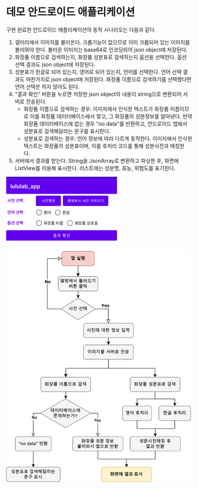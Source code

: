 # 데모 안드로이드 애플리케이션
구현 완료한 안드로이드 애플리케이션의 동작 시나리오는 다음과 같다.
1. 갤러리에서 이미지를 불러온다. 크롭기능이 없으므로 이미 크롭되어 있는 이미지를 불러와야 한다. 불러온 이미지는 base64로 인코딩되어 json object에 저장된다. 
2. 화장품 이름으로 검색하는지, 화장품 성분표로 검색하는지 옵션을 선택한다. 옵션 선택 결과도 json object에 저장된다.
3. 성분표가 한글로 되어 있는지, 영어로 되어 있는지, 언어를 선택한다. 언어 선택 결과도 마찬가지로 json object에 저장된다. 화장품 이름으로 검색하기를 선택했다면 언어 선택은 하지 않아도 된다. 
4. "결과 확인" 버튼을 누르면 저장한 json object의 내용이 string으로 변환되어 서버로 전송된다.
   + 화장품 이름으로 검색하는 경우: 이미지에서 인식한 텍스트가 화장품 이름이므로 이를 화장품 데이터베이스에서 찾고, 그 화장품의 성분정보를 알아낸다. 만약 화장품 데이터베이스에 없는 경우 "no data"를 반환하고, 안드로이드 앱에서 성분표로 검색해달라는 문구를 표시한다.
   + 성분표로 검색하는 경우: 언어 정보에 따라 다르게 동작한다. 이미지에서 인식한 텍스트는 화장품의 성분표이며, 이를 후처리 코드를 통해 성분사전과 매칭한다.  
5. 서버에서 결과를 받는다. String을 JsonArray로 변환하고 파싱한 후, 화면에 ListView를 이용해 표시한다. 리스트에는 성분명, 효능, 위험도를 표기한다.
<img src="../readme_imgs/readme_img5.png" width="300"/>

<img src="../readme_imgs/readme_img4.png" width="500">
